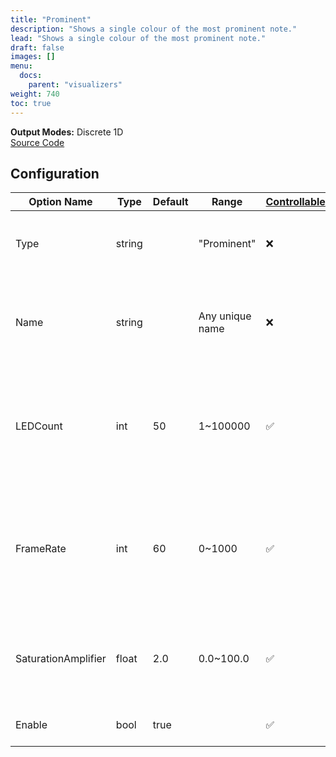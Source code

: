 ```yaml
---
title: "Prominent"
description: "Shows a single colour of the most prominent note."
lead: "Shows a single colour of the most prominent note."
draft: false
images: []
menu: 
  docs:
    parent: "visualizers"
weight: 740
toc: true
---
```


**Output Modes:** Discrete 1D  
[Source Code](https://github.com/CaiB/ColorChord.NET/blob/master/ColorChord.NET/Visualizers/Prominent.cs)

## Configuration

| Option Name | Type | Default | Range | [Controllable](/docs/general/gettingstarted/#controllability) | Description |
|---|---|---|---|---|---|
| Type | string |  | "Prominent" | ❌ | Required: Specifies this visualizer type. |
| Name | string |  | Any unique name | ❌ | Required: A unique identifier used to attach outputs and controllers. |
| LEDCount | int | 50 | 1~100000 | ✅ | The number of discrete data points to output. All LEDs will be set to the same colour. |
| FrameRate | int | 60 | 0~1000 | ✅ | The number of data frames to attempt to calculate per second. Determines how fast the data is output. |
| SaturationAmplifier | float | 2.0 | 0.0~100.0 | ✅ | Multiplier for colour saturation before conversion to RGB and output. |
| Enable | bool | true |  | ✅ | Whether to use this visualizer. |

